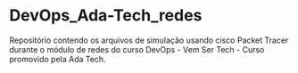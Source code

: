 # DevOps_Ada-Tech_redes
Repositório contendo os arquivos de simulação usando cisco Packet Tracer durante o módulo de redes do curso DevOps - Vem Ser Tech - Curso promovido pela Ada Tech.
